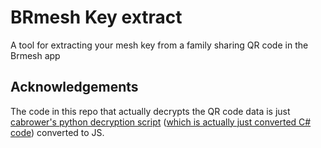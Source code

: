 # BRmesh Key extract
A tool for extracting your mesh key from a family sharing QR code in the Brmesh app


## Acknowledgements
The code in this repo that actually decrypts the QR code data is just [cabrower's python decryption script](https://community.home-assistant.io/t/brmesh-app-bluetooth-lights/473486/122) ([which is actually just converted C# code](https://community.home-assistant.io/t/brmesh-app-bluetooth-lights/473486/115)) converted to JS.
